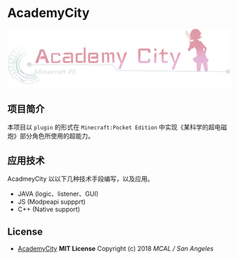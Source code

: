# AcademyCity

![AcadenyCity](./doc/logo.png)

## 项目简介

本项目以 `plugin` 的形式在 `Minecraft:Pocket Edition` 中实现《某科学的超电磁炮》部分角色所使用的超能力。

## 应用技术
AcadmeyCity 以以下几种技术手段编写，以及应用。
- JAVA (logic、listener、GUI)
- JS   (Modpeapi suppprt)
- C++  (Native support)

## License
- [AcademyCity](https://github.com/San-Angeles/AcademyCity) **MIT License**   Copyright (c) 2018 *MCAL / San Angeles*
